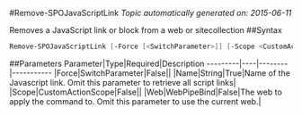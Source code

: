 #Remove-SPOJavaScriptLink
*Topic automatically generated on: 2015-06-11*

Removes a JavaScript link or block from a web or sitecollection
##Syntax
```powershell
Remove-SPOJavaScriptLink [-Force [<SwitchParameter>]] [-Scope <CustomActionScope>] [-Web <WebPipeBind>] -Name <String>
```


##Parameters
Parameter|Type|Required|Description
---------|----|--------|-----------
|Force|SwitchParameter|False||
|Name|String|True|Name of the Javascript link. Omit this parameter to retrieve all script links|
|Scope|CustomActionScope|False||
|Web|WebPipeBind|False|The web to apply the command to. Omit this parameter to use the current web.|
<!-- Ref: C1F63FE3C49032E6BE76E35A999CD410 -->